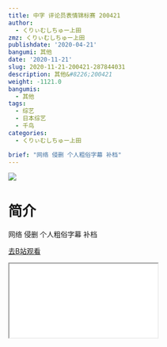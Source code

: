 ```yaml
---
title: 中字 评论员表情锦标赛 200421
author:
  - くりぃむしちゅー上田
zmz: くりぃむしちゅー上田
publishdate: '2020-04-21'
bangumi: 其他
date: '2020-11-21'
slug: 2020-11-21-200421-287844031
description: 其他&#8226;200421
weight: -1121.0
bangumis:
  - 其他
tags:
  - 综艺
  - 日本综艺
  - 千鸟
categories:
  - くりぃむしちゅー上田

brief: "网络 侵删 个人粗俗字幕 补档"
---
```

![](https://raw.githubusercontent.com/tcgriffith/owaraisite/master/static/tmpimg/bc229163d27d6538dbcde38ef13d1dff307d8210.jpg.480.jpg)
# 简介  
网络
侵删 个人粗俗字幕
补档  

[去B站观看](https://www.bilibili.com/video/av287844031/)
<div class ="resp-container"><iframe class="testiframe" src="//player.bilibili.com/player.html?aid=287844031"", scrolling="no", allowfullscreen="true" > </iframe></div> 
